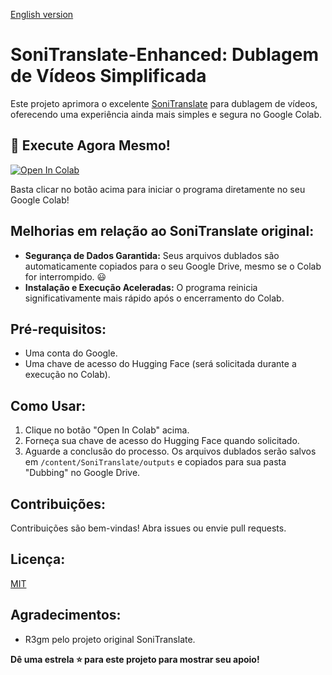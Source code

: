 [English version](https://github.com/ssousa455/SoniTranslate-Enhanced/blob/main/README-en.md)
# SoniTranslate-Enhanced: Dublagem de Vídeos Simplificada

Este projeto aprimora o excelente [SoniTranslate](https://github.com/R3gm/SoniTranslate) para dublagem de vídeos, oferecendo uma experiência ainda mais simples e segura no Google Colab.

## 🚀 Execute Agora Mesmo!

[![Open In Colab](https://colab.research.google.com/assets/colab-badge.svg)](https://colab.research.google.com/github/ssousa455/SoniTranslate-Enhanced/blob/main/SoniTranslate-Enhanced.ipynb)


Basta clicar no botão acima para iniciar o programa diretamente no seu Google Colab!

## Melhorias em relação ao SoniTranslate original:

* **Segurança de Dados Garantida:**  Seus arquivos dublados são automaticamente copiados para o seu Google Drive, mesmo se o Colab for interrompido. :smiley:
* **Instalação e Execução Aceleradas:**  O programa reinicia significativamente mais rápido após o encerramento do Colab.


## Pré-requisitos:

* Uma conta do Google.
* Uma chave de acesso do Hugging Face (será solicitada durante a execução no Colab).


## Como Usar:

1. Clique no botão "Open In Colab" acima.
2. Forneça sua chave de acesso do Hugging Face quando solicitado.
3. Aguarde a conclusão do processo.  Os arquivos dublados serão salvos em `/content/SoniTranslate/outputs` e copiados para sua pasta "Dubbing" no Google Drive.


## Contribuições:

Contribuições são bem-vindas! Abra issues ou envie pull requests.

## Licença:

[MIT](https://opensource.org/licenses/MIT)

## Agradecimentos:

* R3gm pelo projeto original SoniTranslate.

**Dê uma estrela ⭐ para este projeto para mostrar seu apoio!**
